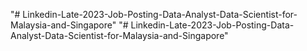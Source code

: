 "# Linkedin-Late-2023-Job-Posting-Data-Analyst-Data-Scientist-for-Malaysia-and-Singapore" 
"# Linkedin-Late-2023-Job-Posting-Data-Analyst-Data-Scientist-for-Malaysia-and-Singapore" 

